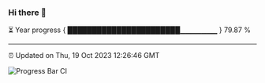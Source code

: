 ### Hi there 👋

⏳ Year progress { ███████████████████████▁▁▁▁▁▁▁ } 79.87 %

---

⏰ Updated on Thu, 19 Oct 2023 12:26:46 GMT

![Progress Bar CI](https://github.com/liununu/liununu/workflows/Progress%20Bar%20CI/badge.svg)
